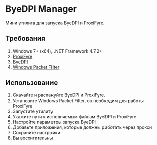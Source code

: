 # ByeDPI Manager

Мини утилита для запуска ByeDPI и ProxiFyre.

## Требования

1. Windows 7+ (x64), .NET Framework 4.7.2+
2. [ProxiFyre](https://github.com/wiresock/proxifyre)
3. [ByeDPI](https://github.com/hufrea/byedpi)
4. [Windows Packet Filter](https://github.com/wiresock/ndisapi)

## Использование

1. Скачайте и распакуйте ByeDPI и ProxiFyre. 
2. Установите Windows Packet Filter, он необходим для работы ProxiFyre
3. Запустите утилиту
4. Укажите пути к исполняемым файлам ByeDPI и ProxiFyre
5. Настройте параметры запуска ByeDPI
6. Добавьте приложения, которые должны работать через прокси
7. Сохраните настройки
8. Вы восхитительны